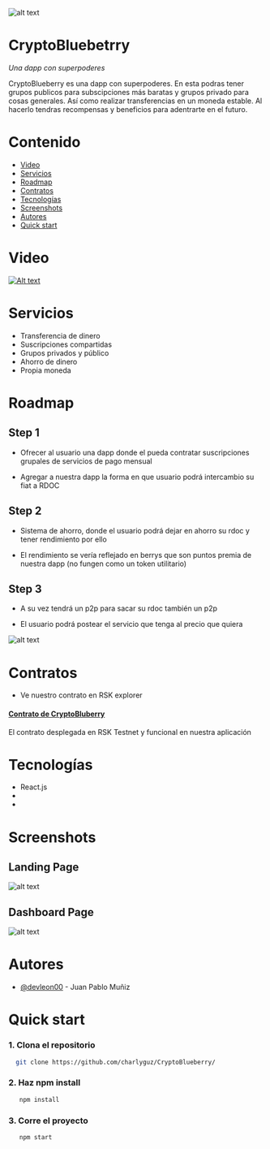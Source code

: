 ![alt text](https://github.com/charlyguz/CryptoBlueberry/blob/main/FRONTEND/src/assets/img/logo.png?raw=true)

# CryptoBluebetrry

*Una dapp con superpoderes*

CryptoBlueberry es una dapp con superpoderes. En esta podras tener grupos publicos para subscipciones más baratas y grupos privado para cosas generales. Así como realizar transferencias en un moneda estable. Al hacerlo tendras recompensas y beneficios para adentrarte en el futuro.

# Contenido

- [Video](#Video)
- [Servicios](#Servicios)
- [Roadmap](#Roadmap)
- [Contratos](#Contratos)
- [Tecnologías](#Tecnologías)
- [Screenshots](#Screenshots)
- [Autores](#Autores)
- [Quick start](#Quick-start)

# Video

[![Alt text]()]()

# Servicios

- Transferencia de dinero
- Suscripciones compartidas
- Grupos privados y público
- Ahorro de dinero
- Propia moneda

# Roadmap

## Step 1

- Ofrecer al usuario una dapp donde el pueda contratar suscripciones grupales de servicios de pago mensual

- Agregar a nuestra dapp la forma en que usuario podrá intercambio su fiat a RDOC

## Step 2
- Sistema de ahorro, donde el usuario podrá dejar en ahorro su rdoc y tener rendimiento por ello

- El rendimiento se vería reflejado en berrys que son puntos premia de nuestra dapp (no fungen como un token utilitario)

## Step 3 
- A su vez tendrá un p2p para sacar su rdoc también un p2p

- El usuario podrá postear el servicio que tenga al precio que quiera

![alt text](https://github.com/charlyguz/CryptoBlueberry/blob/main/FRONTEND/src/assets/img/roadmap-image.png?raw=true)

# Contratos

- Ve nuestro contrato en RSK explorer

#### [Contrato de CryptoBluberry](https://explorer.testnet.rsk.co/address/0xf25137694e130fb87735a87c49691054a34cd930?__ctab=Code)

El contrato desplegada en RSK Testnet y funcional en nuestra aplicación

# Tecnologías

- React.js
- 
- 

# Screenshots

## Landing Page

![alt text](https://github.com/charlyguz/CryptoBlueberry/blob/main/FRONTEND/src/assets/img/cryptoLanding.png?raw=true)



## Dashboard Page

![alt text](https://github.com/charlyguz/CryptoBlueberry/blob/main/FRONTEND/src/assets/img/dashboard-image.png?raw=true)

# Autores

- [@devleon00](https://www.github.com/devleon00) - Juan Pablo Muñiz 


# Quick start

### 1. Clona el repositorio 
```bash
  git clone https://github.com/charlyguz/CryptoBlueberry/
```

### 2. Haz npm install
```bash
   npm install 
```

### 3. Corre el proyecto
```bash
   npm start 
```



